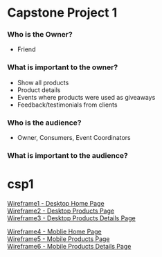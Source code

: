 # Capstone Project 1

### Who is the Owner?
- Friend

### What is important to the owner?
- Show all products
- Product details
- Events where products were used as giveaways
- Feedback/testimonials from clients

### Who is the audience?
- Owner, Consumers, Event Coordinators

### What is important to the audience?  
  
# csp1

[Wireframe1 - Desktop Home Page](https://wireframe.cc/NJv5lo)  
[Wireframe2 - Desktop Products Page](https://wireframe.cc/XHUk2w)  
[Wireframe3 - Desktop Products Details Page](https://wireframe.cc/hkPBSs)  

[Wireframe4 - Moblie Home Page](https://wireframe.cc/MBE0w1)  
[Wireframe5 - Mobile Products Page](https://wireframe.cc/TTr0Lf)  
[Wireframe6 - Mobile Products Details Page](https://wireframe.cc/qE0o3x)  

